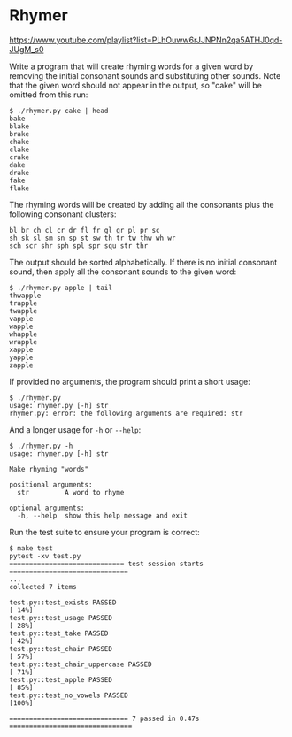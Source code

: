 # Rhymer

https://www.youtube.com/playlist?list=PLhOuww6rJJNPNn2qa5ATHJ0qd-JUgM_s0

Write a program that will create rhyming words for a given word by removing the initial consonant sounds and substituting other sounds.
Note that the given word should not appear in the output, so "cake" will be omitted from this run:

```
$ ./rhymer.py cake | head
bake
blake
brake
chake
clake
crake
dake
drake
fake
flake
```

The rhyming words will be created by adding all the consonants plus the following consonant clusters:

```
bl br ch cl cr dr fl fr gl gr pl pr sc 
sh sk sl sm sn sp st sw th tr tw thw wh wr 
sch scr shr sph spl spr squ str thr
```

The output should be sorted alphabetically.
If there is no initial consonant sound, then apply all the consonant sounds to the given word:

```
$ ./rhymer.py apple | tail
thwapple
trapple
twapple
vapple
wapple
whapple
wrapple
xapple
yapple
zapple
```

If provided no arguments, the program should print a short usage:

```
$ ./rhymer.py
usage: rhymer.py [-h] str
rhymer.py: error: the following arguments are required: str
```

And a longer usage for `-h` or `--help`:

```
$ ./rhymer.py -h
usage: rhymer.py [-h] str

Make rhyming "words"

positional arguments:
  str         A word to rhyme

optional arguments:
  -h, --help  show this help message and exit
```

Run the test suite to ensure your program is correct:

```
$ make test
pytest -xv test.py
============================= test session starts ==============================
...
collected 7 items

test.py::test_exists PASSED                                              [ 14%]
test.py::test_usage PASSED                                               [ 28%]
test.py::test_take PASSED                                                [ 42%]
test.py::test_chair PASSED                                               [ 57%]
test.py::test_chair_uppercase PASSED                                     [ 71%]
test.py::test_apple PASSED                                               [ 85%]
test.py::test_no_vowels PASSED                                           [100%]

============================== 7 passed in 0.47s ===============================
```
